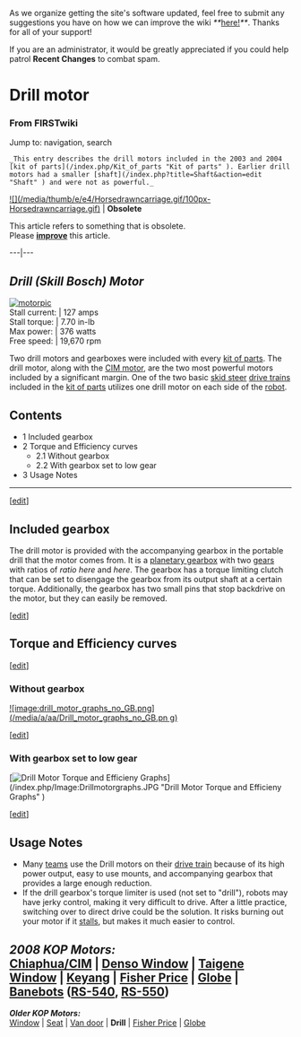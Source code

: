 As we organize getting the site's software updated, feel free to submit any
suggestions you have on how we can improve the wiki
_**_[here!](/index.php/User:Hallry/Suggestions "User:Hallry/Suggestions"
)_**_. Thanks for all of your support!

If you are an administrator, it would be greatly appreciated if you could help
patrol **Recent Changes** to combat spam.

# Drill motor

### From FIRSTwiki

Jump to: navigation, search

    _This entry describes the drill motors included in the 2003 and 2004 [kit of parts](/index.php/Kit_of_parts "Kit of parts" ). Earlier drill motors had a smaller [shaft](/index.php?title=Shaft&action=edit "Shaft" ) and were not as powerful._
[![](/media/thumb/e/e4/Horsedrawncarriage.gif/100px-
Horsedrawncarriage.gif)](/index.php/Image:Horsedrawncarriage.gif "" ) |
**Obsolete**  

This article refers to something that is obsolete.  
Please
**[improve](http://www.firstwiki.net/index.php?title=Drill_motor&action=edit
"http://www.firstwiki.net/index.php?title=Drill_motor&action=edit" )** this
article.  
  
---|---  
  
  

_Drill (Skill Bosch) Motor_  
---  
[![motorpic](/media/c/ca/Motorpic.jpg)](/index.php/Image:Motorpic.jpg
"motorpic" )  
Stall current: | 127 amps  
Stall torque: | 7.70 in-lb  
Max power: | 376 watts  
Free speed: | 19,670 rpm  
  
Two drill motors and gearboxes were included with every [kit of
parts](/index.php/Kit_of_parts "Kit of parts" ). The drill motor, along with
the [CIM motor](/index.php/CIM_motor "CIM motor" ), are the two most powerful
motors included by a significant margin. One of the two basic [skid
steer](/index.php/Skid_steer "Skid steer" ) [drive
trains](/index.php/Drive_train "Drive train" ) included in the [kit of
parts](/index.php/Kit_of_parts "Kit of parts" ) utilizes one drill motor on
each side of the [robot](/index.php/Robot "Robot" ).

## Contents

  * 1 Included gearbox
  * 2 Torque and Efficiency curves
    * 2.1 Without gearbox
    * 2.2 With gearbox set to low gear
  * 3 Usage Notes  
---  
  
[[edit](/index.php?title=Drill_motor&action=edit&section=1 "Edit section:
Included gearbox" )]

## Included gearbox

The drill motor is provided with the accompanying gearbox in the portable
drill that the motor comes from. It is a [planetary
gearbox](/index.php?title=Planetary_gearbox&action=edit "Planetary gearbox" )
with two [gears](/index.php?title=Gears&action=edit "Gears" ) with ratios of
_ratio here_ and _here_. The gearbox has a torque limiting clutch that can be
set to disengage the gearbox from its output shaft at a certain torque.
Additionally, the gearbox has two small pins that stop backdrive on the motor,
but they can easily be removed.

[[edit](/index.php?title=Drill_motor&action=edit&section=2 "Edit section:
Torque and Efficiency curves" )]

## Torque and Efficiency curves

[[edit](/index.php?title=Drill_motor&action=edit&section=3 "Edit section:
Without gearbox" )]

### Without gearbox

[![image:drill_motor_graphs_no_GB.png](/media/a/aa/Drill_motor_graphs_no_GB.pn
g)](/index.php/Image:Drill_motor_graphs_no_GB.png
"image:drill_motor_graphs_no_GB.png" )

[[edit](/index.php?title=Drill_motor&action=edit&section=4 "Edit section: With
gearbox set to low gear" )]

### With gearbox set to low gear

[![Drill Motor Torque and Efficieny Graphs](/media/d/d1/Drillmotorgraphs.JPG)]
(/index.php/Image:Drillmotorgraphs.JPG "Drill Motor Torque and Efficieny
Graphs" )

[[edit](/index.php?title=Drill_motor&action=edit&section=5 "Edit section:
Usage Notes" )]

## Usage Notes

  * Many [teams](/index.php/Team "Team" ) use the Drill motors on their [drive train](/index.php/Drive_train "Drive train" ) because of its high power output, easy to use mounts, and accompanying gearbox that provides a large enough reduction. 
  * If the drill gearbox's torque limiter is used (not set to "drill"), robots may have jerky control, making it very difficult to drive. After a little practice, switching over to direct drive could be the solution. It risks burning out your motor if it [stalls](/index.php?title=Stalls&action=edit "Stalls" ), but makes it much easier to control. 

  

_**2008 KOP Motors:**_  
[Chiaphua/CIM](/index.php/CIM_motor "CIM motor" ) | [Denso
Window](/index.php/Denso_window_motor "Denso window motor" ) | [Taigene
Window](/index.php?title=Taigene_window_motor&action=edit "Taigene window
motor" ) | [Keyang](/index.php?title=Keyang_motor&action=edit "Keyang motor" )
| [Fisher Price](/index.php/Fisher_Price_motor "Fisher Price motor" ) |
[Globe](/index.php/Globe_motor "Globe motor" ) |
[Banebots](/index.php/Banebots_motor "Banebots motor" )
([RS-540](/index.php?title=RS-540_Banebots_motor&action=edit "RS-540 Banebots
motor" ), [RS-550](/index.php/RS-550_Banebots_motor "RS-550 Banebots motor" ))  
---  
_**Older KOP Motors:**_  
[Window](/index.php/Window_motor "Window motor" ) |
[Seat](/index.php?title=Seat_motor&action=edit "Seat motor" ) | [Van
door](/index.php/Van_door_motor "Van door motor" ) | **Drill** | [Fisher
Price](/index.php/Fisher_Price_motor "Fisher Price motor" ) |
[Globe](/index.php/Globe_motor "Globe motor" )  
  
